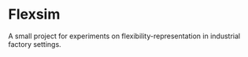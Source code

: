 Flexsim
=======

A small project for experiments on flexibility-representation in industrial factory settings.
